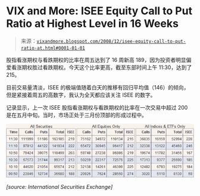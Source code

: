 <!--yml

类别：未分类

日期：2024-05-18 18:08:47

-->

# VIX and More: ISEE Equity Call to Put Ratio at Highest Level in 16 Weeks

> 来源：[`vixandmore.blogspot.com/2008/12/isee-equity-call-to-put-ratio-at.html#0001-01-01`](http://vixandmore.blogspot.com/2008/12/isee-equity-call-to-put-ratio-at.html#0001-01-01)

股指看涨期权与看跌期权的比率在周五达到了 16 周新高 189，因为投资者明显偏爱看涨期权胜过看跌期权。今天这个比率更高，截至东部时间上午 11:30，达到了 215。

目前交易量清淡，ISEE 的极端值随着白天的推移有回归平均值（146）的倾向，但是紧接着周五的高数字，我认为全天都应该关注 ISEE 的数字。

记录显示，上一次 ISEE 股指看涨期权与看跌期权的比率在一次交易中超过 200 是在五月中旬。当时，市场正处于三月份顶部的形成过程中。

![](img/d792001882cef1587c0b23f8cc6de58b.png)

*[source: International Securities Exchange]*
